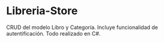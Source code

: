 # Libreria-Store
CRUD del modelo Libro y Categoría. Incluye funcionalidad de autentificación. Todo realizado en C#.
